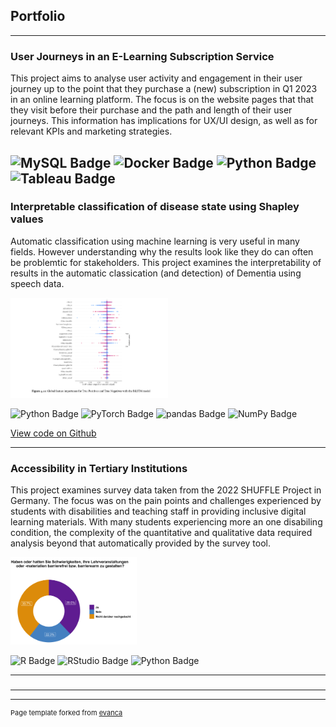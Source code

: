 ## Portfolio

---
### User Journeys in an E-Learning Subscription Service

This project aims to analyse user activity and engagement in their user journey up to the point that they purchase a (new) subscription in Q1 2023 in an online learning platform. The focus is on the website pages that that they visit before their purchase and the path and length of their user journeys. This information has implications for UX/UI design, as well as for relevant KPIs and marketing strategies.

![MySQL Badge](https://img.shields.io/badge/MySQL-4479A1?logo=mysql&logoColor=fff&style=flat)
![Docker Badge](https://img.shields.io/badge/Docker-2496ED?logo=docker&logoColor=fff&style=flat)
![Python Badge](https://img.shields.io/badge/Python-3776AB?logo=python&logoColor=fff&style=flat)
![Tableau Badge](https://img.shields.io/badge/Tableau-E97627?logo=tableau&logoColor=fff&style=flat)
---
### Interpretable classification of disease state using Shapley values 

Automatic classification using machine learning is very useful in many fields. However understanding why the results look like they do can often be problemtic for stakeholders. This project examines the interpretability of results in the automatic classication (and detection) of Dementia using speech data.

<img src="images/example_features.png?raw=true" width="50%"/>

![Python Badge](https://img.shields.io/badge/Python-3776AB?logo=python&logoColor=fff&style=flat)
![PyTorch Badge](https://img.shields.io/badge/PyTorch-EE4C2C?logo=pytorch&logoColor=fff&style=flat)
![pandas Badge](https://img.shields.io/badge/pandas-150458?logo=pandas&logoColor=fff&style=flat)
![NumPy Badge](https://img.shields.io/badge/NumPy-013243?logo=numpy&logoColor=fff&style=flat)

[View code on Github](https://github.com/kheitm/XAI_Acoustic_Features)

---
### Accessibility in Tertiary Institutions

This project examines survey data taken from the 2022 SHUFFLE Project in Germany. The focus was on the pain points and challenges experienced by students with disabilities and teaching staff in providing inclusive digital learning materials. With many students experiencing more an one disabiling condition, the complexity of the quantitative and qualitative data required analysis beyond that automatically provided by the survey tool.

<img src="images/frage_7_donut_chart.png?raw=true" width="40%"/>

![R Badge](https://img.shields.io/badge/R-276DC3?logo=r&logoColor=fff&style=flat)
![RStudio Badge](https://img.shields.io/badge/RStudio-75AADB?logo=rstudio&logoColor=fff&style=flat)
![Python Badge](https://img.shields.io/badge/Python-3776AB?logo=python&logoColor=fff&style=flat)

---

### 


---




---
<p style="font-size:11px">Page template forked from <a href="https://github.com/evanca/quick-portfolio">evanca</a></p>
<!-- Remove above link if you don't want to attibute -->
